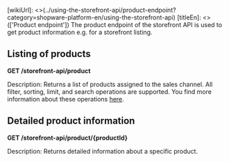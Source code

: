 [wikiUrl]: <>(../using-the-storefront-api/product-endpoint?category=shopware-platform-en/using-the-storefront-api)
[titleEn]: <>(['Product endpoint'])
The product endpoint of the storefront API is used to get product
information e.g. for a storefront listing.

## Listing of products

**GET /storefront-api/product**

Description: Returns a list of products assigned to the sales channel.
All filter, sorting, limit, and search operations are supported. You
find more information about these operations
[here](../30-api/50-filter-search-limit.md).

## Detailed product information

**GET /storefront-api/product/{productId}**

Description: Returns detailed information about a specific product.
